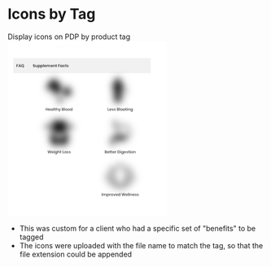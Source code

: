 # Icons by Tag
Display icons on PDP by product tag 
![Screenshot of Tagged Icons](/demo/icons.png)

- This was custom for a client who had a specific set of "benefits" to be tagged
- The icons were uploaded with the file name to match the tag, so that the file extension could be appended

